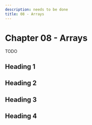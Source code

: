 ```yaml
---
description: needs to be done
title: 08 - Arrays
---
```


# Chapter 08 - Arrays

TODO

## Heading 1

## Heading 2

## Heading 3

## Heading 4
